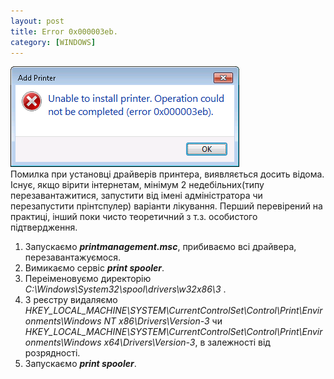 ```yaml
---
layout: post
title: Error 0x000003eb.
category: [WINDOWS]
---
```

![0x000003eb](/media/0x000003eb.png?style=head)  
Помилка при установці драйверів принтера, виявляється досить відома.<!--more--> Існує, якщо вірити інтернетам, мінімум 2 недебільних(типу перезавантажитися, запустити від імені адміністратора чи перезапустити прінтспулер) варіанти лікування. Перший перевірений на практиці, інший поки чисто теоретичний з т.з. особистого підтвердження.

1. Запускаємо ***printmanagement.msc***, прибиваємо всі драйвера, перезавантажуємося.
2. Вимикаємо сервіс ***print spooler***.
3. Переіменовуємо директорію *C:\Windows\System32\spool\drivers\w32x86\3*  .
4. З реєстру видаляємо *HKEY_LOCAL_MACHINE\SYSTEM\CurrentControlSet\Control\Print\Environments\Windows NT x86\Drivers\Version-3* чи *HKEY_LOCAL_MACHINE\SYSTEM\CurrentControlSet\Control\Print\Environments\Windows x64\Drivers\Version-3*, в залежності від розрядності.
5. Запускаємо ***print spooler***.
